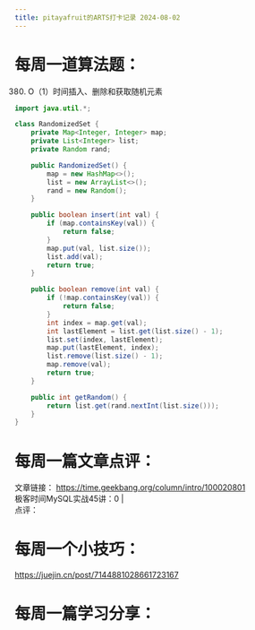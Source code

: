 ```yaml
---
title: pitayafruit的ARTS打卡记录 2024-08-02
---
```


# 每周一道算法题：
380. O（1）时间插入、删除和获取随机元素
```java
import java.util.*;

class RandomizedSet {
    private Map<Integer, Integer> map;
    private List<Integer> list;
    private Random rand;

    public RandomizedSet() {
        map = new HashMap<>();
        list = new ArrayList<>();
        rand = new Random();
    }

    public boolean insert(int val) {
        if (map.containsKey(val)) {
            return false;
        }
        map.put(val, list.size());
        list.add(val);
        return true;
    }

    public boolean remove(int val) {
        if (!map.containsKey(val)) {
            return false;
        }
        int index = map.get(val);
        int lastElement = list.get(list.size() - 1);
        list.set(index, lastElement);
        map.put(lastElement, index);
        list.remove(list.size() - 1);
        map.remove(val);
        return true;
    }

    public int getRandom() {
        return list.get(rand.nextInt(list.size()));
    }
}
```

# 每周一篇文章点评：
文章链接： https://time.geekbang.org/column/intro/100020801</br>
极客时间MySQL实战45讲：0 | </br>
点评：

# 每周一个小技巧：
https://juejin.cn/post/7144881028661723167



# 每周一篇学习分享：

